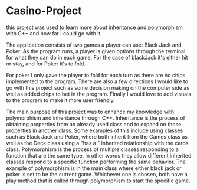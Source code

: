 # Casino-Project
this project was used to learn more about inheritance and polymorphism with C++ and how far I could go with it.

The application consists of two games a player can use: Black Jack and Poker.
As the program runs, a player is given options through the terminal for what they can do in each game. For the case of blackJack it's either hit or stay, and for Poker it's to fold.

For poker I only gave the player to fold for each turn as there are no chips implemented to the program.
There are also a few directions I would like to go with this project such as some decision making on the computer side as well as added chips to bet in the program.
Finally I would love to add visuals to the program to make it more user friendly.

The main purpose of this project was to enhance my knowledge with polymorphism and inheritance through C++. Inheritance is the process of obtaining properties from an already used class and to expand on those properties in another class. Some examples of this include using classes such as Black Jack and Poker, where both inherit from the Games class as well as the Deck class using a "has a " inherited relationship with the cards class. Polymorphism is the process of multiple classes responding to a function that are the same type. In other words they allow different inherited classes respond to a specific function performing the same behavior. The example of polymorphism is in the main class where either black jack or poker is set to be the current game. Whichever one is chosen, both have a play method that is called through polymorphism to start the specific game.
